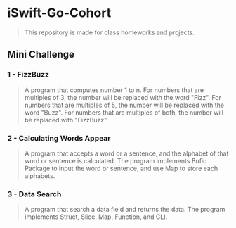 # iSwift-Go-Cohort

> This repository is made for class homeworks and projects.

## Mini Challenge

### 1 - FizzBuzz
> A program that computes number 1 to n. For numbers that are multiples of 3, the number will be replaced with the word "Fizz". For numbers that are multiples of 5, the number will be replaced with the word "Buzz". For numbers that are multiples of both, the number will be replaced with "FizzBuzz".

### 2 - Calculating Words Appear
> A program that accepts a word or a sentence, and the alphabet of that word or sentence is calculated. The program implements Bufio Package to input the word or sentence, and use Map to store each alphabets. 

### 3 - Data Search
> A program that search a data field and returns the data. The program implements Struct, Slice, Map, Function, and CLI.